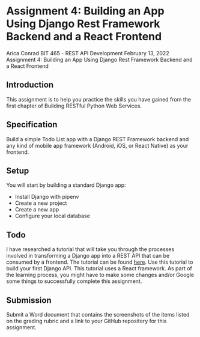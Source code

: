 # Assignment 4: Building an App Using Django Rest Framework Backend and a React Frontend

Arica Conrad
BIT 465 - REST API Development
February 13, 2022
Assignment 4: Building an App Using Django Rest Framework Backend and a React Frontend

## Introduction

This assignment is to help you practice the skills you have gained from the first chapter of Building RESTful Python Web Services. 

## Specification

Build a simple Todo List app with a Django REST Framework backend and any kind of mobile app framework (Android, iOS, or React Native) as your frontend. 

## Setup

You will start by building a standard Django app:

- Install Django with pipenv
- Create a new project
- Create a new app
- Configure your local database

## Todo

I have researched a tutorial that will take you through the processes involved in transforming a Django app into a REST API that can be consumed by a frontend. The tutorial can be found [here](https://wsvincent.com/django-rest-framework-react-tutorial/). Use this tutorial to build your first Django API. This tutorial uses a React framework. As part of the learning process, you might have to make some changes and/or Google some things to successfully complete this assignment.

## Submission

Submit a Word document that contains the screenshots of the items listed on the grading rubric and a link to your GitHub repository for this assignment.
